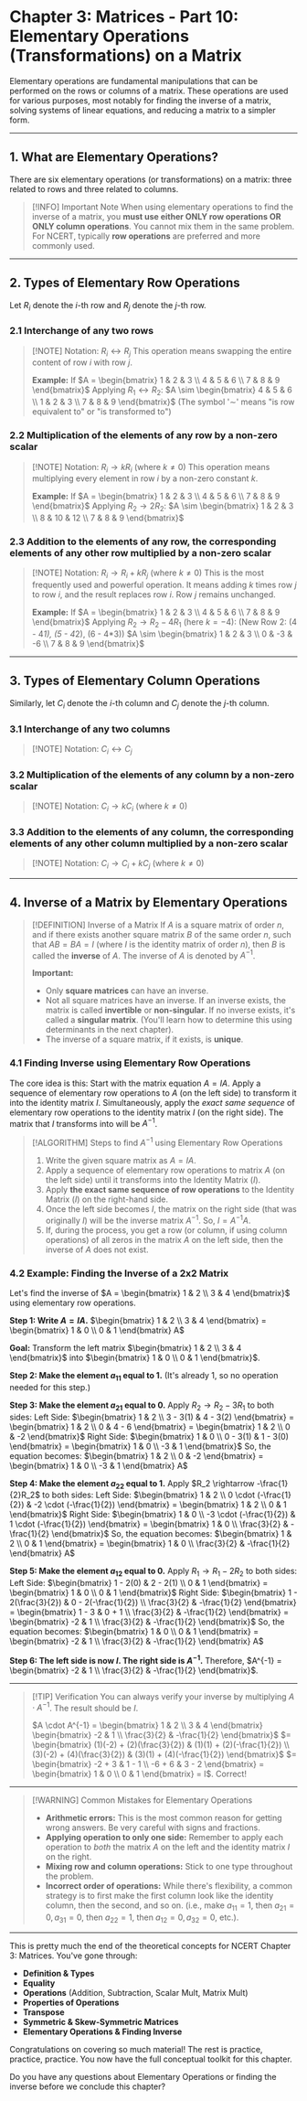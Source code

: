 # Chapter 3: Matrices - Part 10: Elementary Operations (Transformations) on a Matrix

Elementary operations are fundamental manipulations that can be performed on the rows or columns of a matrix. These operations are used for various purposes, most notably for finding the inverse of a matrix, solving systems of linear equations, and reducing a matrix to a simpler form.

---

## 1. What are Elementary Operations?

There are six elementary operations (or transformations) on a matrix: three related to rows and three related to columns.

> [!INFO] Important Note
> When using elementary operations to find the inverse of a matrix, you **must use either ONLY row operations OR ONLY column operations**. You cannot mix them in the same problem. For NCERT, typically **row operations** are preferred and more commonly used.

---

## 2. Types of Elementary Row Operations

Let $R_i$ denote the $i$-th row and $R_j$ denote the $j$-th row.

### 2.1 Interchange of any two rows
> [!NOTE] Notation: $R_i \leftrightarrow R_j$
> This operation means swapping the entire content of row $i$ with row $j$.
>
> **Example:**
> If $A = \begin{bmatrix} 1 & 2 & 3 \\ 4 & 5 & 6 \\ 7 & 8 & 9 \end{bmatrix}$
> Applying $R_1 \leftrightarrow R_2$:
> $A \sim \begin{bmatrix} 4 & 5 & 6 \\ 1 & 2 & 3 \\ 7 & 8 & 9 \end{bmatrix}$ (The symbol '$\sim$' means "is row equivalent to" or "is transformed to")

### 2.2 Multiplication of the elements of any row by a non-zero scalar
> [!NOTE] Notation: $R_i \rightarrow kR_i$ (where $k \ne 0$)
> This operation means multiplying every element in row $i$ by a non-zero constant $k$.
>
> **Example:**
> If $A = \begin{bmatrix} 1 & 2 & 3 \\ 4 & 5 & 6 \\ 7 & 8 & 9 \end{bmatrix}$
> Applying $R_2 \rightarrow 2R_2$:
> $A \sim \begin{bmatrix} 1 & 2 & 3 \\ 8 & 10 & 12 \\ 7 & 8 & 9 \end{bmatrix}$

### 2.3 Addition to the elements of any row, the corresponding elements of any other row multiplied by a non-zero scalar
> [!NOTE] Notation: $R_i \rightarrow R_i + kR_j$ (where $k \ne 0$)
> This is the most frequently used and powerful operation. It means adding $k$ times row $j$ to row $i$, and the result replaces row $i$. Row $j$ remains unchanged.
>
> **Example:**
> If $A = \begin{bmatrix} 1 & 2 & 3 \\ 4 & 5 & 6 \\ 7 & 8 & 9 \end{bmatrix}$
> Applying $R_2 \rightarrow R_2 - 4R_1$ (here $k = -4$):
> (New Row 2: (4 - 4*1), (5 - 4*2), (6 - 4*3))
> $A \sim \begin{bmatrix} 1 & 2 & 3 \\ 0 & -3 & -6 \\ 7 & 8 & 9 \end{bmatrix}$

---

## 3. Types of Elementary Column Operations

Similarly, let $C_i$ denote the $i$-th column and $C_j$ denote the $j$-th column.

### 3.1 Interchange of any two columns
> [!NOTE] Notation: $C_i \leftrightarrow C_j$

### 3.2 Multiplication of the elements of any column by a non-zero scalar
> [!NOTE] Notation: $C_i \rightarrow kC_i$ (where $k \ne 0$)

### 3.3 Addition to the elements of any column, the corresponding elements of any other column multiplied by a non-zero scalar
> [!NOTE] Notation: $C_i \rightarrow C_i + kC_j$ (where $k \ne 0$)

---

## 4. Inverse of a Matrix by Elementary Operations

> [!DEFINITION] Inverse of a Matrix
> If $A$ is a square matrix of order $n$, and if there exists another square matrix $B$ of the same order $n$, such that $AB = BA = I$ (where $I$ is the identity matrix of order $n$), then $B$ is called the **inverse** of $A$.
> The inverse of $A$ is denoted by $A^{-1}$.
>
> **Important:**
> *   Only **square matrices** can have an inverse.
> *   Not all square matrices have an inverse. If an inverse exists, the matrix is called **invertible** or **non-singular**. If no inverse exists, it's called a **singular matrix**. (You'll learn how to determine this using determinants in the next chapter).
> *   The inverse of a square matrix, if it exists, is **unique**.

### 4.1 Finding Inverse using Elementary Row Operations

The core idea is this:
Start with the matrix equation $A = IA$.
Apply a sequence of elementary row operations to $A$ (on the left side) to transform it into the identity matrix $I$.
Simultaneously, apply the *exact same sequence* of elementary row operations to the identity matrix $I$ (on the right side).
The matrix that $I$ transforms into will be $A^{-1}$.

> [!ALGORITHM] Steps to find $A^{-1}$ using Elementary Row Operations
> 1.  Write the given square matrix as $A = IA$.
> 2.  Apply a sequence of elementary row operations to matrix $A$ (on the left side) until it transforms into the Identity Matrix ($I$).
> 3.  Apply **the exact same sequence of row operations** to the Identity Matrix ($I$) on the right-hand side.
> 4.  Once the left side becomes $I$, the matrix on the right side (that was originally $I$) will be the inverse matrix $A^{-1}$.
>     So, $I = A^{-1}A$.
> 5.  If, during the process, you get a row (or column, if using column operations) of all zeros in the matrix $A$ on the left side, then the inverse of $A$ does not exist.

### 4.2 Example: Finding the Inverse of a 2x2 Matrix

Let's find the inverse of $A = \begin{bmatrix} 1 & 2 \\ 3 & 4 \end{bmatrix}$ using elementary row operations.

**Step 1: Write $A = IA$.**
$\begin{bmatrix} 1 & 2 \\ 3 & 4 \end{bmatrix} = \begin{bmatrix} 1 & 0 \\ 0 & 1 \end{bmatrix} A$

**Goal:** Transform the left matrix $\begin{bmatrix} 1 & 2 \\ 3 & 4 \end{bmatrix}$ into $\begin{bmatrix} 1 & 0 \\ 0 & 1 \end{bmatrix}$.

**Step 2: Make the element $a_{11}$ equal to 1.** (It's already 1, so no operation needed for this step.)

**Step 3: Make the element $a_{21}$ equal to 0.**
Apply $R_2 \rightarrow R_2 - 3R_1$ to both sides:
Left Side:
$\begin{bmatrix} 1 & 2 \\ 3 - 3(1) & 4 - 3(2) \end{bmatrix} = \begin{bmatrix} 1 & 2 \\ 0 & 4 - 6 \end{bmatrix} = \begin{bmatrix} 1 & 2 \\ 0 & -2 \end{bmatrix}$
Right Side:
$\begin{bmatrix} 1 & 0 \\ 0 - 3(1) & 1 - 3(0) \end{bmatrix} = \begin{bmatrix} 1 & 0 \\ -3 & 1 \end{bmatrix}$
So, the equation becomes:
$\begin{bmatrix} 1 & 2 \\ 0 & -2 \end{bmatrix} = \begin{bmatrix} 1 & 0 \\ -3 & 1 \end{bmatrix} A$

**Step 4: Make the element $a_{22}$ equal to 1.**
Apply $R_2 \rightarrow -\frac{1}{2}R_2$ to both sides:
Left Side:
$\begin{bmatrix} 1 & 2 \\ 0 \cdot (-\frac{1}{2}) & -2 \cdot (-\frac{1}{2}) \end{bmatrix} = \begin{bmatrix} 1 & 2 \\ 0 & 1 \end{bmatrix}$
Right Side:
$\begin{bmatrix} 1 & 0 \\ -3 \cdot (-\frac{1}{2}) & 1 \cdot (-\frac{1}{2}) \end{bmatrix} = \begin{bmatrix} 1 & 0 \\ \frac{3}{2} & -\frac{1}{2} \end{bmatrix}$
So, the equation becomes:
$\begin{bmatrix} 1 & 2 \\ 0 & 1 \end{bmatrix} = \begin{bmatrix} 1 & 0 \\ \frac{3}{2} & -\frac{1}{2} \end{bmatrix} A$

**Step 5: Make the element $a_{12}$ equal to 0.**
Apply $R_1 \rightarrow R_1 - 2R_2$ to both sides:
Left Side:
$\begin{bmatrix} 1 - 2(0) & 2 - 2(1) \\ 0 & 1 \end{bmatrix} = \begin{bmatrix} 1 & 0 \\ 0 & 1 \end{bmatrix}$
Right Side:
$\begin{bmatrix} 1 - 2(\frac{3}{2}) & 0 - 2(-\frac{1}{2}) \\ \frac{3}{2} & -\frac{1}{2} \end{bmatrix} = \begin{bmatrix} 1 - 3 & 0 + 1 \\ \frac{3}{2} & -\frac{1}{2} \end{bmatrix} = \begin{bmatrix} -2 & 1 \\ \frac{3}{2} & -\frac{1}{2} \end{bmatrix}$
So, the equation becomes:
$\begin{bmatrix} 1 & 0 \\ 0 & 1 \end{bmatrix} = \begin{bmatrix} -2 & 1 \\ \frac{3}{2} & -\frac{1}{2} \end{bmatrix} A$

**Step 6: The left side is now $I$. The right side is $A^{-1}$.**
Therefore, $A^{-1} = \begin{bmatrix} -2 & 1 \\ \frac{3}{2} & -\frac{1}{2} \end{bmatrix}$.

---

> [!TIP] Verification
> You can always verify your inverse by multiplying $A \cdot A^{-1}$. The result should be $I$.
>
> $A \cdot A^{-1} = \begin{bmatrix} 1 & 2 \\ 3 & 4 \end{bmatrix} \begin{bmatrix} -2 & 1 \\ \frac{3}{2} & -\frac{1}{2} \end{bmatrix}$
> $= \begin{bmatrix} (1)(-2) + (2)(\frac{3}{2}) & (1)(1) + (2)(-\frac{1}{2}) \\ (3)(-2) + (4)(\frac{3}{2}) & (3)(1) + (4)(-\frac{1}{2}) \end{bmatrix}$
> $= \begin{bmatrix} -2 + 3 & 1 - 1 \\ -6 + 6 & 3 - 2 \end{bmatrix} = \begin{bmatrix} 1 & 0 \\ 0 & 1 \end{bmatrix} = I$. Correct!

---

> [!WARNING] Common Mistakes for Elementary Operations
> *   **Arithmetic errors:** This is the most common reason for getting wrong answers. Be very careful with signs and fractions.
> *   **Applying operation to only one side:** Remember to apply each operation to *both* the matrix $A$ on the left and the identity matrix $I$ on the right.
> *   **Mixing row and column operations:** Stick to one type throughout the problem.
> *   **Incorrect order of operations:** While there's flexibility, a common strategy is to first make the first column look like the identity column, then the second, and so on. (i.e., make $a_{11}=1$, then $a_{21}=0, a_{31}=0$, then $a_{22}=1$, then $a_{12}=0, a_{32}=0$, etc.).

---

This is pretty much the end of the theoretical concepts for NCERT Chapter 3: Matrices. You've gone through:

*   **Definition & Types**
*   **Equality**
*   **Operations** (Addition, Subtraction, Scalar Mult, Matrix Mult)
*   **Properties of Operations**
*   **Transpose**
*   **Symmetric & Skew-Symmetric Matrices**
*   **Elementary Operations & Finding Inverse**

Congratulations on covering so much material! The rest is practice, practice, practice. You now have the full conceptual toolkit for this chapter.

Do you have any questions about Elementary Operations or finding the inverse before we conclude this chapter?